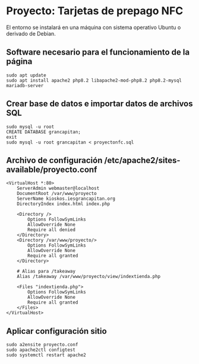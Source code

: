 # Proyecto: Tarjetas de prepago NFC

El entorno se instalará en una máquina con sistema operativo Ubuntu o derivado de Debian.

## Software necesario para el funcionamiento de la página

```
sudo apt update
sudo apt install apache2 php8.2 libapache2-mod-php8.2 php8.2-mysql mariadb-server
```

## Crear base de datos e importar datos de archivos SQL

```
sudo mysql -u root
CREATE DATABASE grancapitan;
exit
sudo mysql -u root grancapitan < proyectonfc.sql
```

## Archivo de configuración /etc/apache2/sites-available/proyecto.conf

```
<VirtualHost *:80>
    ServerAdmin webmaster@localhost
    DocumentRoot /var/www/proyecto
    ServerName kioskos.iesgrancapitan.org
    DirectoryIndex index.html index.php

    <Directory />
        Options FollowSymLinks
        AllowOverride None
        Require all denied
    </Directory>
    <Directory /var/www/proyecto/>
        Options FollowSymLinks
        AllowOverride None
        Require all granted
    </Directory>

    # Alias para /takeaway
    Alias /takeaway /var/www/proyecto/view/indextienda.php

    <Files "indextienda.php">
        Options FollowSymLinks
        AllowOverride None
        Require all granted
    </Files>
</VirtualHost>
```

## Aplicar configuración sitio

```
sudo a2ensite proyecto.conf
sudo apache2ctl configtest
sudo systemctl restart apache2
```
